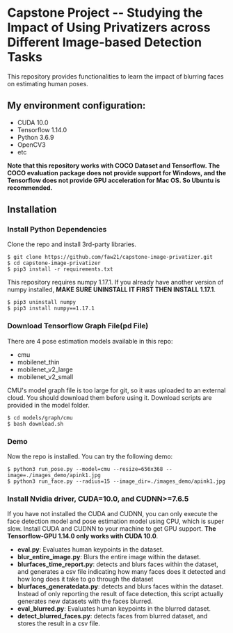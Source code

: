# Capstone Project -- Studying the Impact of Using Privatizers across Different Image-based Detection Tasks

This repository provides functionalities to learn the impact of blurring faces on estimating human poses.

## My environment configuration:
- CUDA 10.0
- Tensorflow 1.14.0
- Python 3.6.9
- OpenCV3
- etc

**Note that this repository works with COCO Dataset and Tensorflow. The COCO evaluation package does not provide support for Windows, and the Tensorflow does not provide GPU acceleration for Mac OS. So Ubuntu is recommended.**

## Installation
### Install Python Dependencies
Clone the repo and install 3rd-party libraries.
```
$ git clone https://github.com/faw21/capstone-image-privatizer.git
$ cd capstone-image-privatizer
$ pip3 install -r requirements.txt
```
This repository requires numpy 1.17.1. If you already have another version of numpy installed, **MAKE SURE UNINSTALL IT FIRST THEN INSTALL 1.17.1**.
```
$ pip3 uninstall numpy
$ pip3 install numpy==1.17.1
```

### Download Tensorflow Graph File(pd File)
There are 4 pose estimation models available in this repo:

- cmu
- mobilenet_thin
- mobilenet_v2_large
- mobilenet_v2_small

CMU's model graph file is too large for git, so it was uploaded to an external cloud. You should download them before using it. Download scripts are provided in the model folder.

```
$ cd models/graph/cmu
$ bash download.sh
```
### Demo
Now the repo is installed. You can try the following demo:
```
$ python3 run_pose.py --model=cmu --resize=656x368 --image=./images_demo/apink1.jpg
$ python3 run_face.py --radius=15 --image_dir=./images_demo/apink1.jpg
```

### Install Nvidia driver, CUDA=10.0, and CUDNN>=7.6.5
If you have not installed the CUDA and CUDNN, you can only execute the face detection model and pose estimation model using CPU, which is super slow. Install CUDA and CUDNN to your machine to get GPU support. **The Tensorflow-GPU 1.14.0 only works with CUDA 10.0**.



- **eval.py**: Evaluates human keypoints in the dataset.
- **blur_entire_image.py**: Blurs the entire image within the dataset.
- **blurfaces_time_report.py**: detects and blurs faces within the dataset, and generates a csv file indicating how many faces does it detected and how long does it take to go through the dataset
- **blurfaces_generatedata.py**: detects and blurs faces within the dataset. Instead of only reporting the result of face detection, this script actually generates new datasets with the faces blurred.
- **eval_blurred.py**: Evaluates human keypoints in the blurred dataset.
- **detect_blurred_faces.py**: detects faces from blurred dataset, and stores the result in a csv file.

